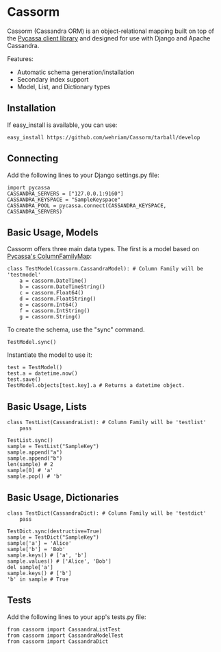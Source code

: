 
Cassorm
=======

Cassorm (Cassandra ORM) is an object-relational mapping built on top of the 
[Pycassa client library](https://github.com/pycassa/pycassa/) and designed for 
use with Django and Apache Cassandra.

Features:

* Automatic schema generation/installation
* Secondary index support
* Model, List, and Dictionary types

Installation
------------

If easy_install is available, you can use:

    easy_install https://github.com/wehriam/Cassorm/tarball/develop


Connecting
----------

Add the following lines to your Django settings.py file:

    import pycassa
    CASSANDRA_SERVERS = ["127.0.0.1:9160"]
    CASSANDRA_KEYSPACE = "SampleKeyspace"
    CASSANDRA_POOL = pycassa.connect(CASSANDRA_KEYSPACE, CASSANDRA_SERVERS)


Basic Usage, Models
-------------------

Cassorm offers three main data types. The first is a model based on [Pycassa's ColumnFamilyMap](http://pycassa.github.com/pycassa/api/pycassa/columnfamilymap.html):

    class TestModel(cassorm.CassandraModel): # Column Family will be 'testmodel'
        a = cassorm.DateTime()
        b = cassorm.DateTimeString()
        c = cassorm.Float64()
        d = cassorm.FloatString()
        e = cassorm.Int64()
        f = cassorm.IntString()
        g = cassorm.String()

To create the schema, use the "sync" command.

    TestModel.sync()

Instantiate the model to use it:

    test = TestModel()
    test.a = datetime.now()
    test.save()
    TestModel.objects[test.key].a # Returns a datetime object.

Basic Usage, Lists
------------------

    class TestList(CassandraList): # Column Family will be 'testlist'
        pass
    
    TestList.sync()
    sample = TestList("SampleKey")
    sample.append("a")
    sample.append("b")
    len(sample) # 2
    sample[0] # 'a'
    sample.pop() # 'b'

Basic Usage, Dictionaries
-------------------------

    class TestDict(CassandraDict): # Column Family will be 'testdict'
        pass
    
    TestDict.sync(destructive=True)
    sample = TestDict("SampleKey")
    sample['a'] = 'Alice'
    sample['b'] = 'Bob'
    sample.keys() # ['a', 'b']
    sample.values() # ['Alice', 'Bob']
    del sample['a']
    sample.keys() # ['b']
    'b' in sample # True

Tests
-----

Add the following lines to your app's tests.py file:

    from cassorm import CassandraListTest
    from cassorm import CassandraModelTest
    from cassorm import CassandraDict

